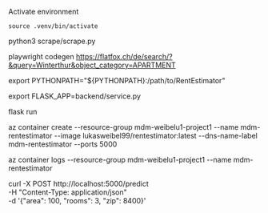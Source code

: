 Activate environment

```
source .venv/bin/activate
```

python3 scrape/scrape.py

playwright codegen https://flatfox.ch/de/search/?&query=Winterthur&object_category=APARTMENT

export PYTHONPATH="${PYTHONPATH}:/path/to/RentEstimator"

export FLASK_APP=backend/service.py

flask run

az container create --resource-group mdm-weibelu1-project1 --name mdm-rentestimator --image lukasweibel99/rentestimator:latest --dns-name-label mdm-rentestimator --ports 5000

az container logs --resource-group mdm-weibelu1-project1 --name mdm-rentestimator

curl -X POST http://localhost:5000/predict \
 -H "Content-Type: application/json" \
 -d '{"area": 100, "rooms": 3, "zip": 8400}'
